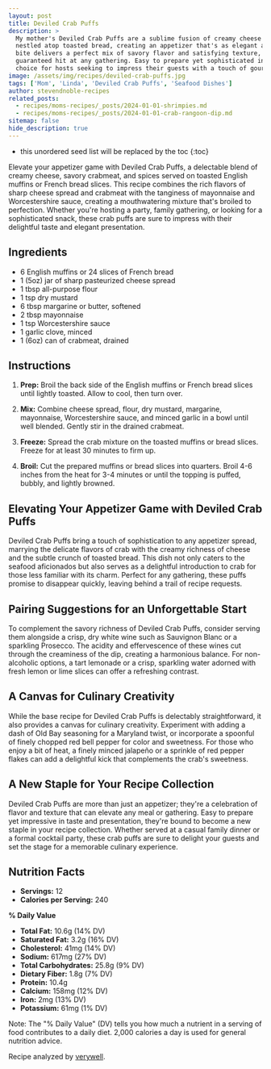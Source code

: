```yaml
---
layout: post
title: Deviled Crab Puffs
description: >
  My mother's Deviled Crab Puffs are a sublime fusion of creamy cheese and delicate crab meat
  nestled atop toasted bread, creating an appetizer that's as elegant as it is irresistible. Each
  bite delivers a perfect mix of savory flavor and satisfying texture, making these puffs a
  guaranteed hit at any gathering. Easy to prepare yet sophisticated in taste, they're the ideal
  choice for hosts seeking to impress their guests with a touch of gourmet flair.
image: /assets/img/recipes/deviled-crab-puffs.jpg
tags: ['Mom', 'Linda', 'Deviled Crab Puffs', 'Seafood Dishes']
author: stevendnoble-recipes
related_posts:
  - recipes/moms-recipes/_posts/2024-01-01-shrimpies.md
  - recipes/moms-recipes/_posts/2024-01-01-crab-rangoon-dip.md
sitemap: false
hide_description: true
---
```


* this unordered seed list will be replaced by the toc
{:toc}

Elevate your appetizer game with Deviled Crab Puffs, a delectable blend of creamy cheese, savory crabmeat, and spices served on toasted English muffins or French bread slices. This recipe combines the rich flavors of sharp cheese spread and crabmeat with the tanginess of mayonnaise and Worcestershire sauce, creating a mouthwatering mixture that's broiled to perfection. Whether you're hosting a party, family gathering, or looking for a sophisticated snack, these crab puffs are sure to impress with their delightful taste and elegant presentation.

## Ingredients

* 6 English muffins or 24 slices of French bread
* 1 (5oz) jar of sharp pasteurized cheese spread
* 1 tbsp all-purpose flour
* 1 tsp dry mustard
* 6 tbsp margarine or butter, softened
* 2 tbsp mayonnaise
* 1 tsp Worcestershire sauce
* 1 garlic clove, minced
* 1 (6oz) can of crabmeat, drained

## Instructions

1. **Prep:** Broil the back side of the English muffins or French bread slices until lightly toasted. Allow to cool, then turn over.

2. **Mix:** Combine cheese spread, flour, dry mustard, margarine, mayonnaise, Worcestershire sauce, and minced garlic in a bowl until well blended. Gently stir in the drained crabmeat.

3. **Freeze:** Spread the crab mixture on the toasted muffins or bread slices. Freeze for at least 30 minutes to firm up.

4. **Broil:** Cut the prepared muffins or bread slices into quarters. Broil 4-6 inches from the heat for 3-4 minutes or until the topping is puffed, bubbly, and lightly browned.

## Elevating Your Appetizer Game with Deviled Crab Puffs

Deviled Crab Puffs bring a touch of sophistication to any appetizer spread, marrying the delicate flavors of crab with the creamy richness of cheese and the subtle crunch of toasted bread. This dish not only caters to the seafood aficionados but also serves as a delightful introduction to crab for those less familiar with its charm. Perfect for any gathering, these puffs promise to disappear quickly, leaving behind a trail of recipe requests.

## Pairing Suggestions for an Unforgettable Start

To complement the savory richness of Deviled Crab Puffs, consider serving them alongside a crisp, dry white wine such as Sauvignon Blanc or a sparkling Prosecco. The acidity and effervescence of these wines cut through the creaminess of the dip, creating a harmonious balance. For non-alcoholic options, a tart lemonade or a crisp, sparkling water adorned with fresh lemon or lime slices can offer a refreshing contrast.

## A Canvas for Culinary Creativity

While the base recipe for Deviled Crab Puffs is delectably straightforward, it also provides a canvas for culinary creativity. Experiment with adding a dash of Old Bay seasoning for a Maryland twist, or incorporate a spoonful of finely chopped red bell pepper for color and sweetness. For those who enjoy a bit of heat, a finely minced jalapeño or a sprinkle of red pepper flakes can add a delightful kick that complements the crab's sweetness.

## A New Staple for Your Recipe Collection

Deviled Crab Puffs are more than just an appetizer; they're a celebration of flavor and texture that can elevate any meal or gathering. Easy to prepare yet impressive in taste and presentation, they're bound to become a new staple in your recipe collection. Whether served at a casual family dinner or a formal cocktail party, these crab puffs are sure to delight your guests and set the stage for a memorable culinary experience.

## Nutrition Facts

* **Servings:** 12
* **Calories per Serving:** 240

**% Daily Value**

* **Total Fat:** 10.6g (14% DV)
* **Saturated Fat:** 3.2g (16% DV)
* **Cholesterol:** 41mg (14% DV)
* **Sodium:** 617mg (27% DV)
* **Total Carbohydrates:** 25.8g (9% DV)
* **Dietary Fiber:** 1.8g (7% DV)
* **Protein:** 10.4g
* **Calcium:** 158mg (12% DV)
* **Iron:** 2mg (13% DV)
* **Potassium:** 61mg (1% DV)

Note: The "% Daily Value" (DV) tells you how much a nutrient in a serving of food contributes to a daily diet. 2,000 calories a day is used for general nutrition advice.

Recipe analyzed by <a href="https://www.verywellfit.com/recipe-nutrition-analyzer-4157076" target="_blank">verywell</a>.

<script type="application/ld+json">
{
  "@context": "http://schema.org",
  "@type": "Recipe",
  "name": "Deviled Crab Puffs",
  "image": "deviled-crab-puffs.jpg",
  "author": {
    "@type": "Person",
    "name": "Steven D Noble"
  },
  "description": "A sophisticated snack of creamy cheese and crabmeat on toasted bread, broiled to perfection.",
  "prepTime": "PT15M",
  "cookTime": "PT4M",
  "totalTime": "PT19M",
  "recipeYield": "12 servings",
  "recipeCategory": "Appetizer",
  "recipeCuisine": "American",
  "recipeIngredient": [
    "6 English muffins or 24 slices of French bread",
    "1 (5oz) jar of sharp pasteurized cheese spread",
    "1 tbsp all-purpose flour",
    "1 tsp dry mustard",
    "6 tbsp margarine or butter, softened",
    "2 tbsp mayonnaise",
    "1 tsp Worcestershire sauce",
    "1 garlic clove, minced",
    "1 (6oz) can of crabmeat, drained"
  ],
  "recipeInstructions": [
    {
      "@type": "HowToStep",
      "text": "Broil the back side of the English muffins or French bread slices until lightly toasted; allow to cool, then turn over."
    },
    {
      "@type": "HowToStep",
      "text": "Combine cheese spread, flour, dry mustard, margarine, mayonnaise, Worcestershire sauce, and minced garlic in a bowl until well blended; gently stir in the drained crabmeat."
    },
    {
      "@type": "HowToStep",
      "text": "Spread the crab mixture on the toasted muffins or bread slices; freeze for at least 30 minutes."
    },
    {
      "@type": "HowToStep",
      "text": "Cut into quarters and broil 4-6 inches from the heat for 3-4 minutes or until puffed, bubbly, and lightly browned."
    }
  ],
  "nutrition": {
    "@type": "NutritionInformation",
    "calories": "240",
    "fatContent": "10.6g",
    "saturatedFatContent": "3.2g",
    "cholesterolContent": "41mg",
    "sodiumContent": "617mg",
    "carbohydrateContent": "25.8g",
    "fiberContent": "1.8g",
    "sugarContent": "4.2g",
    "proteinContent": "10.4g"
  }
}
</script>
